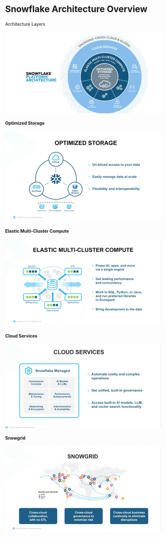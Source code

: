 # Snowflake Architecture Overview

###

Architecture Layers

![](assets\20250817_190847_snowflake_platform_architecture.png)

#### Optimized Storage


![](assets\20250817_191307_optimized_storage_layer.png)

#### Elastic Multi-Cluster Compute


![](assets\20250817_191526_elastic_multi-cluster_compute.png)

#### Cloud Services

![coud_services.png](./e30a203a44c65040cc4a60ea5237b837.png "coud_services.png")

#### Snowgrid

![snowgrid.png](./2b3cb9e03f863bacd62c8a3866cc3422.png "snowgrid.png")

